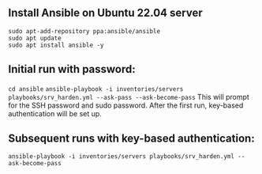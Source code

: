 ## Install Ansible on Ubuntu 22.04 server
```
sudo apt-add-repository ppa:ansible/ansible
sudo apt update
sudo apt install ansible -y
```

## Initial run with password:
`cd ansible`
`ansible-playbook -i inventories/servers playbooks/srv_harden.yml --ask-pass --ask-become-pass`
This will prompt for the SSH password and sudo password. After the first run, key-based authentication will be set up.

## Subsequent runs with key-based authentication:
`ansible-playbook -i inventories/servers playbooks/srv_harden.yml --ask-become-pass`